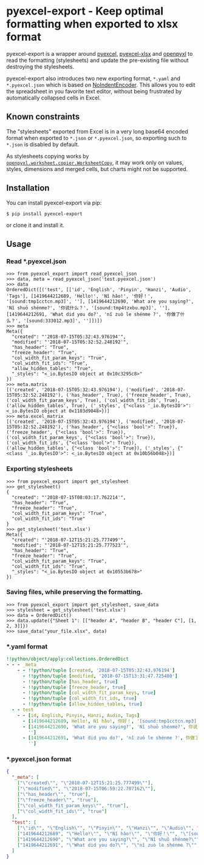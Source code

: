 # pyexcel-export - Keep optimal formatting when exported to xlsx format

pyexcel-export is a wrapper around [pyexcel](https://github.com/pyexcel/pyexcel), [pyexcel-xlsx](https://github.com/pyexcel/pyexcel-xlsx) and [openpyxl](https://bitbucket.org/openpyxl/openpyxl) to read the formatting (stylesheets) and update the pre-existing file without destroying the stylesheets.

pyexcel-export also introduces two new exporting format, `*.yaml` and `*.pyexcel.json` which is based on [NoIndentEncoder](https://stackoverflow.com/a/25935321/9023855). This allows you to edit the spreadsheet in you favorite text editor, without being frustrated by automatically collapsed cells in Excel.

## Known constraints

The "stylesheets" exported from Excel is in a very long base64 encoded format when exported to `*.json` or `*.pyexcel.json`, so exporting such to `*.json` is disabled by default.

As stylesheets copying works by [`openpyxl.worksheet.copier.WorksheetCopy`](https://openpyxl.readthedocs.io/en/2.5/_modules/openpyxl/worksheet/copier.html), it may work only on values, styles, dimensions and merged cells, but charts might not be supported.

## Installation

You can install pyexcel-export via pip:

```commandline
$ pip install pyexcel-export
```

or clone it and install it.

## Usage

### Read \*.pyexcel.json

```pydocstring
>>> from pyexcel_export import read_pyexcel_json
>>> data, meta = read_pyexcel_json('test.pyexcel.json')
>>> data
OrderedDict([('test', [['id', 'English', 'Pinyin', 'Hanzi', 'Audio', 'Tags'], [1419644212689, 'Hello!', 'Nǐ hǎo!', '你好！', '[sound:tmp1cctcn.mp3]', ''], [1419644212690, 'What are you saying?', 'Nǐ shuō shénme?', '你说什么？', '[sound:tmp4tzxbu.mp3]', ''], [1419644212691, 'What did you do?', 'nǐ zuò le shénme ?', '你做了什么？', '[sound:333012.mp3]', '']])])
>>> meta
Meta({
  "created": "'2018-07-15T05:32:43.976194'",
  "modified": "'2018-07-15T05:32:52.248192'",
  "has_header": "True",
  "freeze_header": "True",
  "col_width_fit_param_keys": "True",
  "col_width_fit_ids": "True",
  "allow_hidden_tables": "True",
  "_styles": "<_io.BytesIO object at 0x10c3295c8>"
})
>>> meta.matrix
[('created', '2018-07-15T05:32:43.976194'), ('modified', '2018-07-15T05:32:52.248192'), ('has_header', True), ('freeze_header', True), ('col_width_fit_param_keys', True), ('col_width_fit_ids', True), ('allow_hidden_tables', True), ('_styles', {"<class '_io.BytesIO'>": <_io.BytesIO object at 0x1103d9048>})]
>>> meta.excel_matrix
[('created', '2018-07-15T05:32:43.976194'), ('modified', '2018-07-15T05:32:52.248192'), ('has_header', {"<class 'bool'>": True}), ('freeze_header', {"<class 'bool'>": True}), ('col_width_fit_param_keys', {"<class 'bool'>": True}), ('col_width_fit_ids', {"<class 'bool'>": True}), ('allow_hidden_tables', {"<class 'bool'>": True}), ('_styles', {"<class '_io.BytesIO'>": <_io.BytesIO object at 0x10b56b048>})]
```

### Exporting stylesheets

```pydocstring
>>> from pyexcel_export import get_stylesheet
>>> get_stylesheet()
{
  "created": "'2018-07-15T08:03:17.762214'",
  "has_header": "True",
  "freeze_header": "True",
  "col_width_fit_param_keys": "True",
  "col_width_fit_ids": "True"
}
>>> get_stylesheet('test.xlsx')
Meta({
  "created": "'2018-07-12T15:21:25.777499'",
  "modified": "'2018-07-12T15:21:25.777523'",
  "has_header": "True",
  "freeze_header": "True",
  "col_width_fit_param_keys": "True",
  "col_width_fit_ids": "True",
  "_styles": "<_io.BytesIO object at 0x10553b678>"
})
```
### Saving files, while preserving the formatting.
```pydocstring
>>> from pyexcel_export import get_stylesheet, save_data
>>> stylesheet = get_stylesheet('test.xlsx')
>>> data = OrderedDict()
>>> data.update({"Sheet 1": [["header A", "header B", "header C"], [1, 2, 3]]})
>>> save_data("your_file.xlsx", data)
```
### \*.yaml format

```yaml
!!python/object/apply:collections.OrderedDict
- - - _meta
    - - !!python/tuple [created, '2018-07-15T05:32:43.976194']
      - !!python/tuple [modified, '2018-07-15T13:31:47.725480']
      - !!python/tuple [has_header, true]
      - !!python/tuple [freeze_header, true]
      - !!python/tuple [col_width_fit_param_keys, true]
      - !!python/tuple [col_width_fit_ids, true]
      - !!python/tuple [allow_hidden_tables, true]
  - - test
    - - [id, English, Pinyin, Hanzi, Audio, Tags]
      - [1419644212689, Hello!, Nǐ hǎo!, 你好！, '[sound:tmp1cctcn.mp3]', '']
      - [1419644212690, 'What are you saying?', 'Nǐ shuō shénme?', 你说什么？, '[sound:tmp4tzxbu.mp3]',
        '']
      - [1419644212691, 'What did you do?', 'nǐ zuò le shénme ?', 你做了什么？, '[sound:333012.mp3]',
        '']

```

### \*.pyexcel.json format
```json
{
  "_meta": [
    ["\"created\"", "\"2018-07-12T15:21:25.777499\""],
    ["\"modified\"", "\"2018-07-15T06:59:22.707162\""],
    ["\"has_header\"", "true"],
    ["\"freeze_header\"", "true"],
    ["\"col_width_fit_param_keys\"", "true"],
    ["\"col_width_fit_ids\"", "true"]
  ],
  "test": [
    ["\"id\"", "\"English\"", "\"Pinyin\"", "\"Hanzi\"", "\"Audio\"", "\"Tags\""],
    ["1419644212689", "\"Hello!\"", "\"Nǐ hǎo!\"", "\"你好！\"", "\"[sound:tmp1cctcn.mp3]\"", "\"\""],
    ["1419644212690", "\"What are you saying?\"", "\"Nǐ shuō shénme?\"", "\"你说什么？\"", "\"[sound:tmp4tzxbu.mp3]\"", "\"\""],
    ["1419644212691", "\"What did you do?\"", "\"nǐ zuò le shénme ?\"", "\"你做了什么？\"", "\"[sound:333012.mp3]\"", "\"\""]
  ]
}
```
